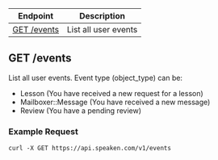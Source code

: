 |Endpoint|Description|
|--------|-----------|
|[GET /events](#get-usersme)| List all user events|

## GET /events

List all user events. Event type (object_type) can be:
- Lesson (You have received a new request for a lesson)
- Mailboxer::Message (You have received a new message)
- Review (You have a pending review)

### Example Request

```curl -X GET https://api.speaken.com/v1/events```
